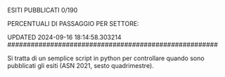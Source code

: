 ESITI PUBBLICATI 0/190 

PERCENTUALI DI PASSAGGIO PER SETTORE:

UPDATED 2024-09-16 18:14:58.303214
###################################################### 

Si tratta di un semplice script in python per controllare quando sono pubblicati gli esiti (ASN 2021, sesto quadrimestre).

